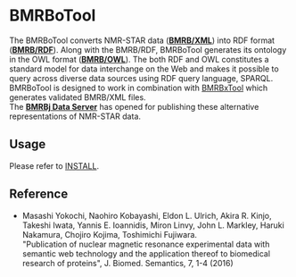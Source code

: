 ﻿# BMRBoTool

The BMRBoTool converts NMR-STAR data ([**BMRB/XML**](https://bmrbpub.pdbj.org/archive/xml-noatom)) into RDF format ([**BMRB/RDF**](https://bmrbpub.pdbj.org/archive/rdf)). Along with the BMRB/RDF, BMRBoTool generates its ontology in the OWL format ([**BMRB/OWL**](http://bmrbpub.pdbj.org/schema/mmcif_nmr-star.owl)). The both RDF and OWL constitutes a standard model for data interchange on the Web and makes it possible to query across diverse data sources using RDF query language, SPARQL.<br />
BMRBoTool is designed to work in combination with [BMRBxTool](https://github.com/yokochi47/BMRBxTool) which generates validated BMRB/XML files.<br />
The [**BMRBj Data Server**](https://bmrbpub.pdbj.org) has opened for publishing these alternative representations of NMR-STAR data.

## Usage

Please refer to [INSTALL](https://github.com/yokochi47/BMRBoTool/blob/master/INSTALL).

## Reference

- Masashi Yokochi, Naohiro Kobayashi, Eldon L. Ulrich, Akira R. Kinjo, Takeshi Iwata, Yannis E. Ioannidis, Miron Linvy, John L. Markley, Haruki Nakamura, Chojiro Kojima, Toshimichi Fujiwara.<br />
 "Publication of nuclear magnetic resonance experimental data with semantic web technology and the application thereof to biomedical research of proteins", J. Biomed. Semantics, 7, 1-4 (2016)

